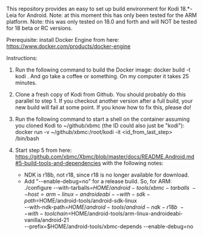 This repository provides an easy to set up build environment for Kodi 18.\*-Leia for Android.
Note: at this moment this has only been tested for the ARM platform.
Note: this was only tested on 18.0 and forth and will NOT be tested for 18 beta or RC versions.

Prerequisite: install Docker Engine from here:
https://www.docker.com/products/docker-engine

Instructions:
1. Run the following command to build the Docker image:
   docker build -t kodi .
   And go take a coffee or something. On my computer it takes 25 minutes.

2. Clone a fresh copy of Kodi from Github. You should probably do this parallel to step 1.
   If you checkout another version after a full build, your new build will fail at some point.
   If you know how to fix this, please do!

3. Run the following command to start a shell on the container assuming you cloned Kodi to
   ~/github/xbmc (the ID could also just be "kodi"):
   docker run -v ~/github/xbmc:/root/kodi -it \<id_from_last_step\> /bin/bash

4. Start step 5 from here:
   https://github.com/xbmc/Xbmc/blob/master/docs/README.Android.md#5-build-tools-and-dependencies
   with the following notes:
   - NDK is r18b, not r18, since r18 is no longer available for download.
   - Add "--enable-debug=no" for a release build.
   So, for ARM:
   ./configure --with-tarballs=$HOME/android-tools/xbmc-tarballs \
       --host=arm-linux-androideabi --with-sdk-path=$HOME/android-tools/android-sdk-linux \
       --with-ndk-path=$HOME/android-tools/android-ndk-r18b \
       --with-toolchain=$HOME/android-tools/arm-linux-androideabi-vanilla/android-21 \
       --prefix=$HOME/android-tools/xbmc-depends --enable-debug=no
